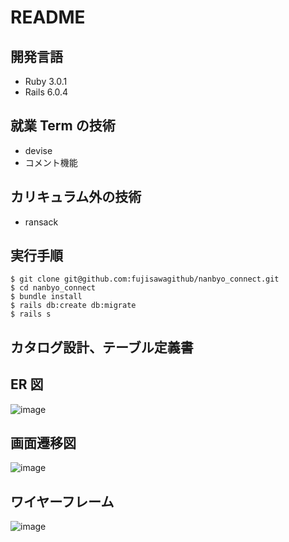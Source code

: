 # README

## 開発言語

- Ruby 3.0.1
- Rails 6.0.4

## 就業 Term の技術

- devise
- コメント機能

## カリキュラム外の技術

- ransack

## 実行手順

```
$ git clone git@github.com:fujisawagithub/nanbyo_connect.git
$ cd nanbyo_connect
$ bundle install
$ rails db:create db:migrate
$ rails s
```

## カタログ設計、テーブル定義書

## ER 図

![image]()

## 画面遷移図

![image]()

## ワイヤーフレーム

![image]()
